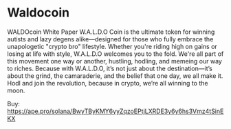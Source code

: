 # Waldocoin
WALDOcoin White Paper
W.A.L.D.O Coin is the ultimate token for winning autists and lazy degens alike—designed for those who fully embrace the unapologetic "crypto bro" lifestyle. Whether you're riding high on gains or losing at life with style, W.A.L.D.O welcomes you to the fold. We're all part of this movement one way or another, hustling, hodling, and memeing our way to riches. Because with W.A.L.D.O, it’s not just about the destination—it’s about the grind, the camaraderie, and the belief that one day, we all make it. Hodl and join the revolution, because in crypto, we’re all winning to the moon.

Buy:
https://ape.pro/solana/BwyTByKMY6yyZqzoEPtjLXRDE3y6y6hs3Vmz4tSinEKX
